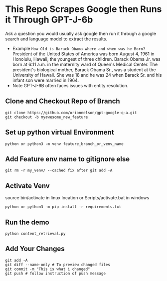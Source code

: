 # This Repo Scrapes Google then Runs it Through GPT-J-6b
Ask a question you would usually ask google then run it through a google search and language model to extract the results.
- Example 
```How Old is Barack Obama where and when was he Born?```
 President of the United States of America was born August 4, 1961 in Honolulu, Hawaii, the youngest 
of three children. Barack Obama Jr. was born at 6:11 a.m. in the maternity ward of Queen's Medical Center. The president's biological mother, Barack Obama Sr., was a student at the University of Hawaii. She was 18 and he was 24 when Barack Sr. and his infant son were married in 1964.
- Note GPT-J-6B often faces issues with entity resolution. 

## Clone and Checkout Repo of Branch
```
git clone https://github.com/orionnelson/gpt-google-q-a.git
git checkout -b myawesome_new_feature
```

## Set up python virtual Environment
```
python or python3 -m venv feature_branch_or_venv_name 
```
## Add Feature env name to gitignore else 
```
git rm -r my_venv/ --cached fix after git add -A
```
## Activate Venv 
source bin/activate in linux location or Scripts/activate.bat in windows
```
python or python3 -m pip install -r requirements.txt
```

## Run the demo
```
python content_retrieval.py
```

## Add Your Changes
```
git add -A
git diff --name-only # To preview changed files
git commit -m "This is what i changed"
git push # follow instruction of push message
```
